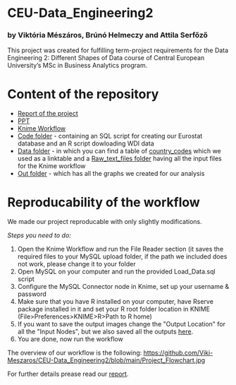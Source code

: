 # CEU-Data_Engineering2
### by Viktória Mészáros, Brúnó Helmeczy and Attila Serfőző

This project was created for fulfilling term-project requirements for the Data Engineering 2: Different Shapes of Data course of Central European University’s MSc in Business Analytics program. 

# Content of the repository
* [Report of the project](https://github.com/Viki-Meszaros/CEU-Data_Engineering2/blob/main/VM_BH_AS_Report.pdf)
* [PPT](https://github.com/Viki-Meszaros/CEU-Data_Engineering2/blob/main/VM_BH_AS_presentation.pptx)
* [Knime Workflow](https://github.com/Viki-Meszaros/CEU-Data_Engineering2/blob/main/VM_BH_AS_Workflow.knwf) 
* [Code folder](https://github.com/Viki-Meszaros/CEU-Data_Engineering2/tree/main/Code) - containing an SQL script for creating our Eurostat database and an R script dowloading WDI data
* [Data folder](https://github.com/Viki-Meszaros/CEU-Data_Engineering2/tree/main/Data) - in which you can find a table of [country_codes](https://github.com/Viki-Meszaros/CEU-Data_Engineering2/blob/main/Data/country_codes.csv) which we used as a linktable and a [Raw_text_files folder](https://github.com/Viki-Meszaros/CEU-Data_Engineering2/tree/main/Data/Raw_Text_files) having all the input files for the Knime workflow
* [Out folder](https://github.com/Viki-Meszaros/CEU-Data_Engineering2/tree/main/Out) - which has all the graphs we created for our analysis



# Reproducability of the workflow
We made our project reproducable with only slightly modifications.

*Steps you need to do:*
1. Open the Knime Workflow and run the File Reader section (it saves the required files to your MySQL upload folder, if the path we included does not work, please change it to your folder 
2. Open MySQL on your computer and run the provided Load_Data.sql script
3. Configure the MySQL Connector node in Knime, set up your username & password
4. Make sure that you have R installed on your computer, have Rserve package installed in it and set your R root folder location in KNIME (File>Preferences>KNIME>R>Path to R home)
5. If you want to save the output images change the "Output Location" for all the "Input Nodes", but we also saved all the outputs [here](https://github.com/Viki-Meszaros/CEU-Data_Engineering2/tree/main/Out).
6. You are done, now run the workflow

The overview of our workflow is the following:
https://github.com/Viki-Meszaros/CEU-Data_Engineering2/blob/main/Project_Flowchart.jpg

For further details prease read our [report](https://github.com/Viki-Meszaros/CEU-Data_Engineering2/blob/main/VM_BH_AS_Report.pdf).
